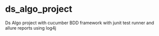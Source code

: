 # ds_algo_project
Ds Algo project with cucumber BDD framework with junit test runner and allure reports using log4j
